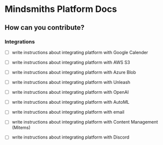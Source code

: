 # Mindsmiths Platform Docs

## How can you contribute?

### Integrations
- [ ] write instructions about integrating platform with Google Calender
- [ ] write instructions about integrating platform with AWS S3
- [ ] write instructions about integrating platform with Azure Blob
- [ ] write instructions about integrating platform with Unleash
- [ ] write instructions about integrating platform with OpenAI
- [ ] write instructions about integrating platform with AutoML
- [ ] write instructions about integrating platform with email
- [ ] write instructions about integrating platform with Content Management (Mitems)
- [ ] write instructions about integrating platform with Discord



